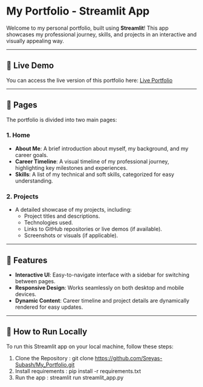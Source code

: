 # My Portfolio - Streamlit App

Welcome to my personal portfolio, built using **Streamlit**! This app showcases my professional journey, skills, and projects in an interactive and visually appealing way.

---

## 🚀 **Live Demo**
You can access the live version of this portfolio here: [Live Portfolio](https://sreyas-portfolio.streamlit.app/)

---

## 📂 **Pages**
The portfolio is divided into two main pages:

### 1. **Home**
- **About Me**: A brief introduction about myself, my background, and my career goals.
- **Career Timeline**: A visual timeline of my professional journey, highlighting key milestones and experiences.
- **Skills**: A list of my technical and soft skills, categorized for easy understanding.

### 2. **Projects**
- A detailed showcase of my projects, including:
  - Project titles and descriptions.
  - Technologies used.
  - Links to GitHub repositories or live demos (if available).
  - Screenshots or visuals (if applicable).

---

## 🧩 **Features**
- **Interactive UI**: Easy-to-navigate interface with a sidebar for switching between pages.
- **Responsive Design**: Works seamlessly on both desktop and mobile devices.
- **Dynamic Content**: Career timeline and project details are dynamically rendered for easy updates.

---

## 🚀 **How to Run Locally**
To run this Streamlit app on your local machine, follow these steps:
1. Clone the Repository : git clone https://github.com/Sreyas-Subash/My_Portfolio.git
2. Install requirements : pip install -r requirements.txt
3. Run the app : streamlit run streamlit_app.py
